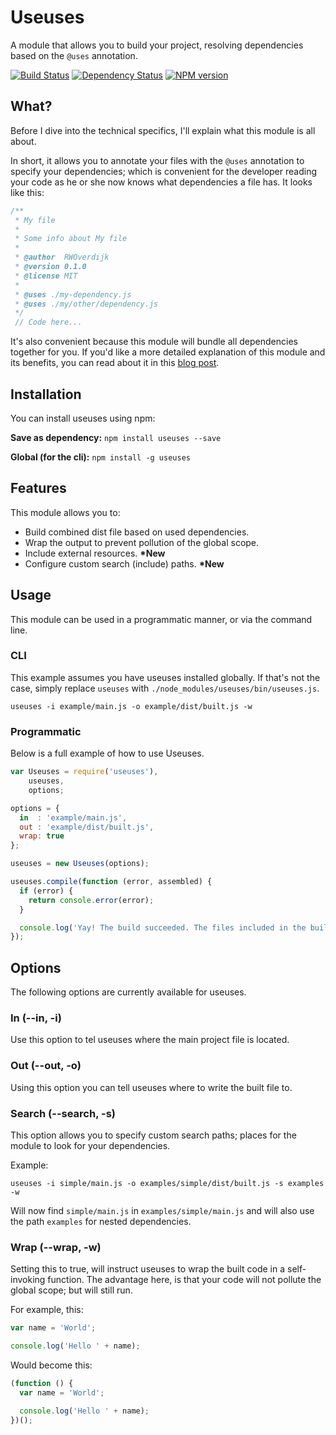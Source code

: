 # Useuses
A module that allows you to build your project, resolving dependencies based on the `@uses` annotation.

[![Build Status](https://travis-ci.org/SpoonX/useuses.png)](https://travis-ci.org/SpoonX/useuses)
[![Dependency Status](https://david-dm.org/spoonx/useuses.svg)](https://david-dm.org/spoonx/useuses)
[![NPM version](https://badge.fury.io/js/useuses.png)](http://badge.fury.io/js/useuses)

## What?
Before I dive into the technical specifics, I'll explain what this module is all about.

In short, it allows you to annotate your files with the `@uses` annotation to specify your dependencies;
which is convenient for the developer reading your code as he or she now knows what dependencies a file has.
It looks like this:

```javascript
/**
 * My file
 *
 * Some info about My file
 *
 * @author  RWOverdijk
 * @version 0.1.0
 * @license MIT
 *
 * @uses ./my-dependency.js
 * @uses ./my/other/dependency.js
 */
 // Code here...
```

It's also convenient because this module will bundle all dependencies together for you.
If you'd like a more detailed explanation of this module and its benefits, you can read about it in this [blog post](http://blog.spoonx.nl/javascript-dependency-management/).

## Installation
You can install useuses using npm:

**Save as dependency:**
`npm install useuses --save`

**Global (for the cli):**
`npm install -g useuses`

## Features
This module allows you to:

* Build combined dist file based on used dependencies.
* Wrap the output to prevent pollution of the global scope.
* Include external resources. __*New__
* Configure custom search (include) paths. __*New__

## Usage
This module can be used in a programmatic manner, or via the command line.

### CLI
This example assumes you have useuses installed globally.
If that's not the case, simply replace `useuses` with `./node_modules/useuses/bin/useuses.js`.

`useuses -i example/main.js -o example/dist/built.js -w`

### Programmatic
Below is a full example of how to use Useuses.

```javascript
var Useuses = require('useuses'),
    useuses,
    options;

options = {
  in  : 'example/main.js',
  out : 'example/dist/built.js',
  wrap: true
};

useuses = new Useuses(options);

useuses.compile(function (error, assembled) {
  if (error) {
    return console.error(error);
  }

  console.log('Yay! The build succeeded. The files included in the build are:', assembled);
});
```

## Options
The following options are currently available for useuses.

### In (--in, -i)
Use this option to tel useuses where the main project file is located.

### Out (--out, -o)
Using this option you can tell useuses where to write the built file to.

### Search (--search, -s)
This option allows you to specify custom search paths; places for the module to look for your dependencies.

Example:

`useuses -i simple/main.js -o examples/simple/dist/built.js -s examples -w`

Will now find `simple/main.js` in `examples/simple/main.js` and will also use the path `examples` for nested dependencies.

### Wrap (--wrap, -w)
Setting this to true, will instruct useuses to wrap the built code in a self-invoking function.
The advantage here, is that your code will not pollute the global scope; but will still run.

For example, this:

```javascript
var name = 'World';

console.log('Hello ' + name);
```

Would become this:

```javascript
(function () {
  var name = 'World';

  console.log('Hello ' + name);
})();
```
